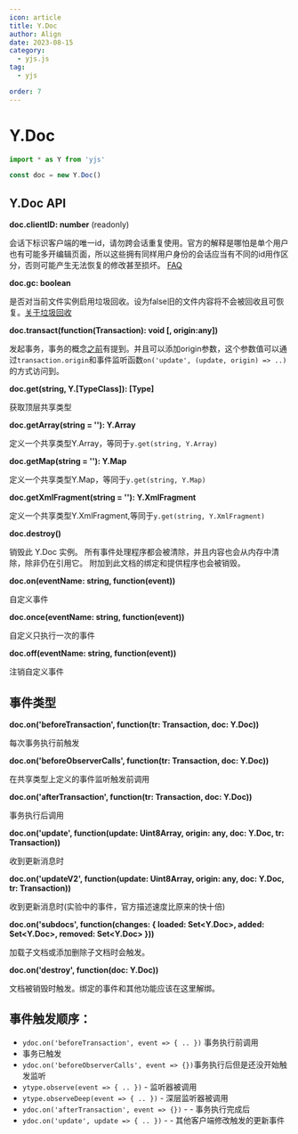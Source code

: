 ```yaml
---
icon: article
title: Y.Doc
author: Align
date: 2023-08-15
category:
  - yjs.js
tag:
  - yjs

order: 7
---
```

# Y.Doc

```js
import * as Y from 'yjs'

const doc = new Y.Doc()
```

## Y.Doc API

**doc.clientID: number** (readonly)

会话下标识客户端的唯一id，请勿跨会话重复使用。官方的解释是哪怕是单个用户也有可能多开编辑页面，所以这些拥有同样用户身份的会话应当有不同的id用作区分，否则可能产生无法恢复的修改甚至损坏。
[FAQ](https://docs.yjs.dev/api/faq#i-get-a-new-clientid-for-every-session-is-there-a-way-to-make-it-static-for-a-peer-accessing-the-document)

**doc.gc: boolean**

是否对当前文件实例启用垃圾回收。设为false旧的文件内容将不会被回收且可恢复。[关于垃圾回收](https://docs.yjs.dev/api/internals)

**doc.transact(function(Transaction): void [, origin:any])**

发起事务，事务的概念[之前](./基础概念.md)有提到。并且可以添加origin参数，这个参数值可以通过`transaction.origin`和事件监听函数`on('update', (update, origin) => ..)`的方式访问到。

**doc.get(string, Y.[TypeClass]): [Type]**

获取顶层共享类型

**doc.getArray(string = ''): Y.Array**

定义一个共享类型Y.Array，等同于`y.get(string, Y.Array)`

**doc.getMap(string = ''): Y.Map**

定义一个共享类型Y.Map，等同于`y.get(string, Y.Map)`

**doc.getXmlFragment(string = ''): Y.XmlFragment**

定义一个共享类型Y.XmlFragment,等同于`y.get(string, Y.XmlFragment)`

**doc.destroy()**

销毁此 Y.Doc 实例。 所有事件处理程序都会被清除，并且内容也会从内存中清除，除非仍在引用它。 附加到此文档的绑定和提供程序也会被销毁。

**doc.on(eventName: string, function(event))**

自定义事件

**doc.once(eventName: string, function(event))**

自定义只执行一次的事件

**doc.off(eventName: string, function(event))**

注销自定义事件

## 事件类型

**doc.on('beforeTransaction', function(tr: Transaction, doc: Y.Doc))**

每次事务执行前触发

**doc.on('beforeObserverCalls', function(tr: Transaction, doc: Y.Doc))**

在共享类型上定义的事件监听触发前调用

**doc.on('afterTransaction', function(tr: Transaction, doc: Y.Doc))**

事务执行后调用

**doc.on('update', function(update: Uint8Array, origin: any, doc: Y.Doc, tr: Transaction))**

收到更新消息时

**doc.on('updateV2', function(update: Uint8Array, origin: any, doc: Y.Doc, tr: Transaction))**

收到更新消息时(实验中的事件，官方描述速度比原来的快十倍)

**doc.on('subdocs', function(changes: { loaded: Set<Y.Doc>, added: Set<Y.Doc>, removed: Set<Y.Doc> }))**

加载子文档或添加删除子文档时会触发。

**doc.on('destroy', function(doc: Y.Doc))**

文档被销毁时触发。绑定的事件和其他功能应该在这里解绑。

## 事件触发顺序：

* `ydoc.on('beforeTransaction', event => { .. })` 事务执行前调用
* 事务已触发
* `ydoc.on('beforeObserverCalls', event => {})`事务执行后但是还没开始触发监听
* `ytype.observe(event => { .. })` - 监听器被调用
* `ytype.observeDeep(event => { .. })` - 深层监听器被调用
* `ydoc.on('afterTransaction', event => {})` -  - 事务执行完成后
* `ydoc.on('update', update => { .. })` -  - 其他客户端修改触发的更新事件
